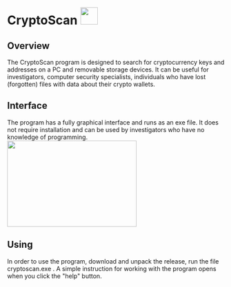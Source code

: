 # CryptoScan  <img src="https://user-images.githubusercontent.com/101092112/162493849-b7c77d0d-7019-45a9-a91f-cd3c7735eb6d.png" width=40px height=40px><br> 

## Overview
The CryptoScan program is designed to search for cryptocurrency keys and addresses on a PC and removable storage devices. 
It can be useful for investigators, computer security specialists, individuals who have lost (forgotten) files with data about their crypto wallets.

## Interface
The program has a fully graphical interface and runs as an exe file. It does not require installation and can be used by investigators who have no knowledge of programming.
<br><img src="https://user-images.githubusercontent.com/101092112/162491645-b347167b-4dc6-49b0-897a-ee57c1d6201e.png" width=300px height=200px>


## Using
In order to use the program, download and unpack the release, run the file cryptoscan.exe . A simple instruction for working with the program opens when you click the "help" button.
